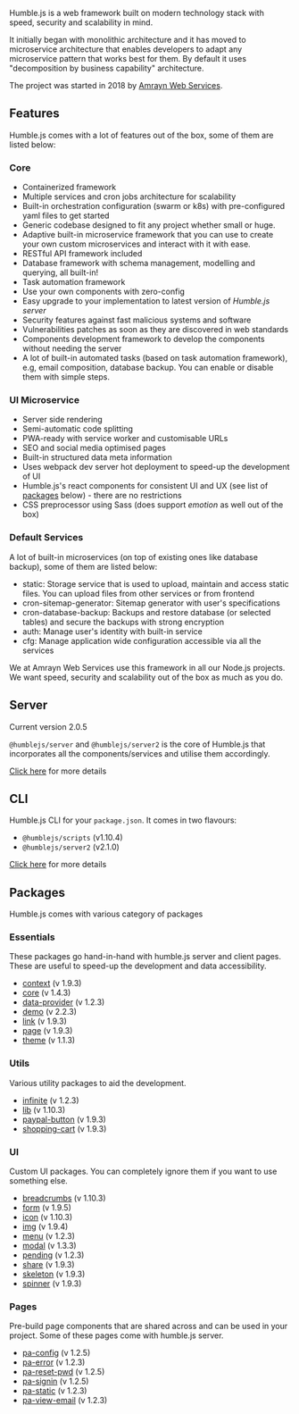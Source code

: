 Humble.js is a web framework built on modern technology stack with speed, security and scalability in mind.

It initially began with monolithic architecture and it has moved to microservice architecture that enables developers to adapt any microservice pattern that works best for them. By default it uses "decomposition by business capability" architecture.

The project was started in 2018 by [Amrayn Web Services](https://amrayn.com).

## Features

Humble.js comes with a lot of features out of the box, some of them are listed below:

### Core

* Containerized framework
* Multiple services and cron jobs architecture for scalability
* Built-in orchestration configuration (swarm or k8s) with pre-configured yaml files to get started
* Generic codebase designed to fit any project whether small or huge.
* Adaptive built-in microservice framework that you can use to create your own custom microservices and interact with it with ease.
* RESTful API framework included
* Database framework with schema management, modelling and querying, all built-in!
* Task automation framework
* Use your own components with zero-config
* Easy upgrade to your implementation to latest version of _Humble.js server_
* Security features against fast malicious systems and software
* Vulnerabilities patches as soon as they are discovered in web standards
* Components development framework to develop the components without needing the server
* A lot of built-in automated tasks (based on task automation framework), e.g, email composition, database backup. You can enable or disable them with simple steps.

### UI Microservice
  * Server side rendering
  * Semi-automatic code splitting
  * PWA-ready with service worker and customisable URLs
  * SEO and social media optimised pages
  * Built-in structured data meta information
  * Uses webpack dev server hot deployment to speed-up the development of UI
  * Humble.js's react components for consistent UI and UX (see list of [packages](/#packages) below) - there are no restrictions
  * CSS preprocessor using Sass (does support _emotion_ as well out of the box)

### Default Services

A lot of built-in microservices (on top of existing ones like database backup), some of them are listed below:

  * static: Storage service that is used to upload, maintain and access static files. You can upload files from other services or from frontend
  * cron-sitemap-generator: Sitemap generator with user's specifications
  * cron-database-backup: Backups and restore database (or selected tables) and secure the backups with strong encryption
  * auth: Manage user's identity with built-in service
  * cfg: Manage application wide configuration accessible via all the services

We at Amrayn Web Services use this framework in all our Node.js projects. We want speed, security and scalability out of the box as much as you do.

## Server

Current version 2.0.5

`@humblejs/server` and `@humblejs/server2` is the core of Humble.js that incorporates all the components/services and utilise them accordingly.

[Click here](/server) for more details

## CLI

Humble.js CLI for your `package.json`. It comes in two flavours:

* `@humblejs/scripts` (v1.10.4)
* `@humblejs/server2` (v2.1.0)

[Click here](/cli) for more details

## Packages
Humble.js comes with various category of packages

### Essentials
These packages go hand-in-hand with humble.js server and client pages. These are useful to speed-up the development and data accessibility.

 * [context](/pkg/context) (v 1.9.3)
 * [core](/pkg/core) (v 1.4.3)
 * [data-provider](/pkg/data-provider) (v 1.2.3)
 * [demo](/pkg/demo) (v 2.2.3)
 * [link](/pkg/link) (v 1.9.3)
 * [page](/pkg/page) (v 1.9.3)
 * [theme](/pkg/theme) (v 1.1.3)

### Utils
Various utility packages to aid the development.

 * [infinite](/pkg/infinite) (v 1.2.3)
 * [lib](/pkg/lib) (v 1.10.3)
 * [paypal-button](/pkg/paypal-button) (v 1.9.3)
 * [shopping-cart](/pkg/shopping-cart) (v 1.9.3)

### UI
Custom UI packages. You can completely ignore them if you want to use something else.

 * [breadcrumbs](/pkg/breadcrumbs) (v 1.10.3)
 * [form](/pkg/form) (v 1.9.5)
 * [icon](/pkg/icon) (v 1.10.3)
 * [img](/pkg/img) (v 1.9.4)
 * [menu](/pkg/menu) (v 1.2.3)
 * [modal](/pkg/modal) (v 1.3.3)
 * [pending](/pkg/pending) (v 1.2.3)
 * [share](/pkg/share) (v 1.9.3)
 * [skeleton](/pkg/skeleton) (v 1.9.3)
 * [spinner](/pkg/spinner) (v 1.9.3)

### Pages
Pre-build page components that are shared across and can be used in your project. Some of these pages come with humble.js server.

 * [pa-config](/pkg/pa-config) (v 1.2.5)
 * [pa-error](/pkg/pa-error) (v 1.2.3)
 * [pa-reset-pwd](/pkg/pa-reset-pwd) (v 1.2.5)
 * [pa-signin](/pkg/pa-signin) (v 1.2.5)
 * [pa-static](/pkg/pa-static) (v 1.2.3)
 * [pa-view-email](/pkg/pa-view-email) (v 1.2.3)
